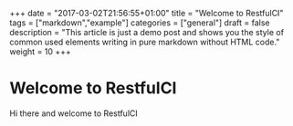+++
date = "2017-03-02T21:56:55+01:00"
title = "Welcome to RestfulCI"
tags = ["markdown","example"]
categories = ["general"]
draft = false
description = "This article is just a demo post and shows you the style of common used elements writing in pure markdown without HTML code."
weight = 10
+++

# Welcome to RestfulCI

Hi there and welcome to RestfulCI
